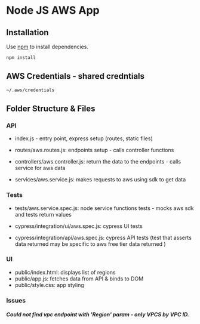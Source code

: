 # Node JS AWS App

## Installation

Use [npm](https://www.npmjs.com/) to install dependencies.

```bash
npm install
```

## AWS Credentials - shared credntials

```bash
~/.aws/credentials
```

## Folder Structure & Files

### API

- index.js - entry point, express setup (routes, static files)

- routes/aws.routes.js: endpoints setup - calls controller functions

- controllers/aws.controller.js: return the data to the endpoints - calls service for aws data

- services/aws.service.js: makes requests to aws using sdk to get data

### Tests

- tests/aws.service.spec.js: node service functions tests - mocks aws sdk and tests return values

- cypress/integration/ui/aws.spec.js: cypress UI tests

- cypress/integration/api/aws.spec.js: cypress API tests (test that asserts data returned may be specific to aws free tier data returned )

### UI

- public/index.html: displays list of regions
- public/app.js: fetches data from API & binds to DOM
- public/style.css: app styling

### Issues

##### Could not find vpc endpoint with 'Region' param - only VPCS by VPC ID.
